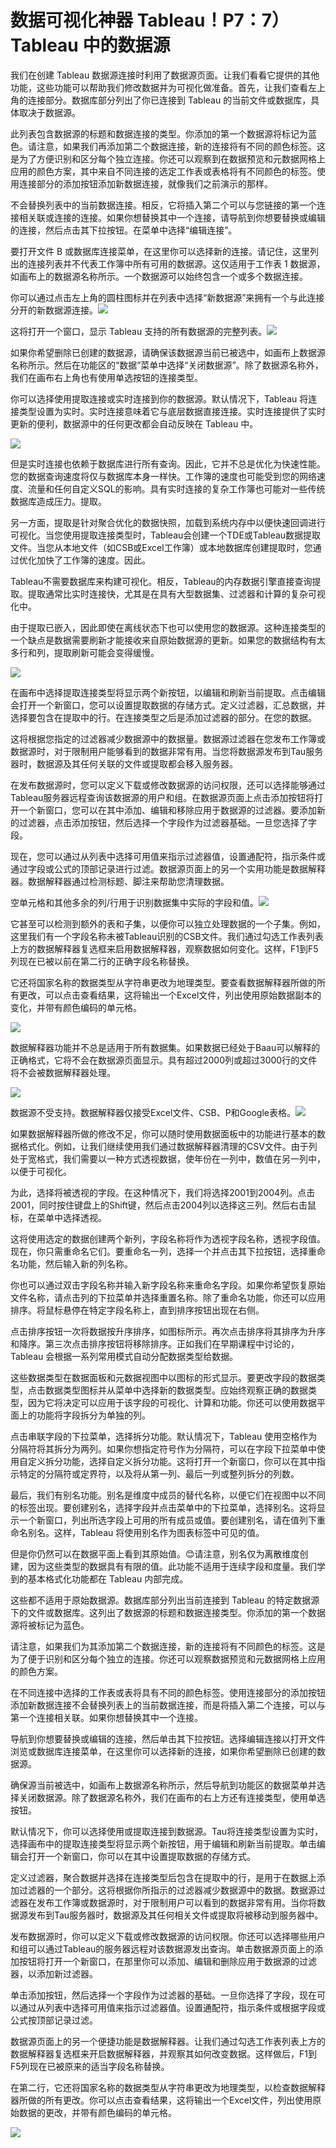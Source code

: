 # 数据可视化神器 Tableau！P7：7）Tableau 中的数据源 

我们在创建 Tableau 数据源连接时利用了数据源页面。让我们看看它提供的其他功能，这些功能可以帮助我们修改数据并为可视化做准备。首先，让我们查看左上角的连接部分。数据库部分列出了你已连接到 Tableau 的当前文件或数据库，具体取决于数据源。

此列表包含数据源的标题和数据连接的类型。你添加的第一个数据源将标记为蓝色。请注意，如果我们再添加第二个数据连接，新的连接将有不同的颜色标签。这是为了方便识别和区分每个独立连接。你还可以观察到在数据预览和元数据网格上应用的颜色方案，其中来自不同连接的选定工作表或表格将有不同颜色的标签。使用连接部分的添加按钮添加新数据连接，就像我们之前演示的那样。

不会替换列表中的当前数据连接。相反，它将插入第二个可以与您链接的第一个连接相关联或连接的连接。如果你想替换其中一个连接，请导航到你想要替换或编辑的连接，然后点击其下拉按钮。在菜单中选择“编辑连接”。

要打开文件 B 或数据库连接菜单，在这里你可以选择新的连接。请记住，这里列出的连接列表并不代表工作簿中所有可用的数据源。这仅适用于工作表 1 数据源，如画布上的数据源名称所示。一个数据源可以始终包含一个或多个数据连接。

你可以通过点击左上角的圆柱图标并在列表中选择“新数据源”来拥有一个与此连接分开的新数据源连接。![](img/e14006b5774d29e879d86f51f29da096_1.png)

这将打开一个窗口，显示 Tableau 支持的所有数据源的完整列表。![](img/e14006b5774d29e879d86f51f29da096_3.png)

如果你希望删除已创建的数据源，请确保该数据源当前已被选中，如画布上数据源名称所示。然后在功能区的“数据”菜单中选择“关闭数据源”。除了数据源名称外，我们在画布右上角也有使用单选按钮的连接类型。

你可以选择使用提取连接或实时连接到你的数据源。默认情况下，Tableau 将连接类型设置为实时。实时连接意味着它与底层数据直接连接。实时连接提供了实时更新的便利，数据源中的任何更改都会自动反映在 Tableau 中。

![](img/e14006b5774d29e879d86f51f29da096_5.png)

但是实时连接也依赖于数据库进行所有查询。因此，它并不总是优化为快速性能。您的数据查询速度将仅与数据库本身一样快。工作簿的速度也可能受到您的网络速度、流量和任何自定义SQL的影响。具有实时连接的复杂工作簿也可能对一些传统数据库造成压力。提取。

另一方面，提取是针对聚合优化的数据快照，加载到系统内存中以便快速回调进行可视化。当您使用提取连接类型时，Tableau会创建一个TDE或Tableau数据提取文件。当您从本地文件（如CSB或Excel工作簿）或本地数据库创建提取时，您通过优化加快了工作簿的速度。因此。

Tableau不需要数据库来构建可视化。相反，Tableau的内存数据引擎直接查询提取。提取通常比实时连接快，尤其是在具有大型数据集、过滤器和计算的复杂可视化中。

由于提取已嵌入，因此即使在离线状态下也可以使用您的数据源。这种连接类型的一个缺点是数据需要刷新才能接收来自原始数据源的更新。如果您的数据结构有太多行和列，提取刷新可能会变得缓慢。

![](img/e14006b5774d29e879d86f51f29da096_7.png)

在画布中选择提取连接类型将显示两个新按钮，以编辑和刷新当前提取。点击编辑会打开一个新窗口，您可以设置提取数据的存储方式。定义过滤器，汇总数据，并选择要包含在提取中的行。在连接类型之后是添加过滤器的部分。在您的数据。

这将根据您指定的过滤器减少数据源中的数据量。数据源过滤器在您发布工作簿或数据源时，对于限制用户能够看到的数据非常有用。当您将数据源发布到Tau服务器时，数据源及其任何关联的文件或提取都会移入服务器。

在发布数据源时，您可以定义下载或修改数据源的访问权限，还可以选择能够通过Tableau服务器远程查询该数据源的用户和组。在数据源页面上点击添加按钮将打开一个新窗口，您可以在其中添加、编辑和移除应用于数据源的过滤器。要添加新的过滤器，点击添加按钮，然后选择一个字段作为过滤器基础。一旦您选择了字段。

现在，您可以通过从列表中选择可用值来指示过滤器值，设置通配符，指示条件或通过字段或公式的顶部记录进行过滤。数据源页面上的另一个实用功能是数据解释器。数据解释器通过检测标题、脚注来帮助您清理数据。

空单元格和其他多余的列/行用于识别数据集中实际的字段和值。![](img/e14006b5774d29e879d86f51f29da096_9.png)

它甚至可以检测到额外的表和子集，以便你可以独立处理数据的一个子集。例如，这里我们有一个字段名称未被Tableau识别的CSB文件。我们通过勾选工作表列表上方的数据解释器复选框来启用数据解释器，观察数据如何变化。这样，F1到F5列现在已被以前在第二行的正确字段名称替换。

它还将国家名称的数据类型从字符串更改为地理类型。要查看数据解释器所做的所有更改，可以点击查看结果，这将输出一个Excel文件，列出使用原始数据副本的变化，并带有颜色编码的单元格。

![](img/e14006b5774d29e879d86f51f29da096_11.png)

数据解释器功能并不总是适用于所有数据集。如果数据已经处于Baau可以解释的正确格式，它将不会在数据源页面显示。具有超过2000列或超过3000行的文件将不会被数据解释器处理。

![](img/e14006b5774d29e879d86f51f29da096_13.png)

数据源不受支持。数据解释器仅接受Excel文件、CSB、P和Google表格。![](img/e14006b5774d29e879d86f51f29da096_15.png)

如果数据解释器所做的修改不足，你可以随时使用数据面板中的功能进行基本的数据格式化。例如，让我们继续使用我们通过数据解释器清理的CSV文件。由于列处于宽格式，我们需要以一种方式透视数据，使年份在一列中，数值在另一列中，以便于可视化。

为此，选择将被透视的字段。在这种情况下，我们将选择2001到2004列。点击2001，同时按住键盘上的Shift键，然后点击2004列以选择这三列。然后右击鼠标，在菜单中选择透视。

这将使用选定的数据创建两个新列，字段名称将作为透视字段名称，透视字段值。现在，你只需重命名它们。要重命名一列，选择一个并点击其下拉按钮，选择重命名功能，然后输入新的列名称。

你也可以通过双击字段名称并输入新字段名称来重命名字段。如果你希望恢复原始文件名称，请点击列的下拉菜单并选择重置名称。除了重命名功能，你还可以应用排序。将鼠标悬停在特定字段名称上，直到排序按钮出现在右侧。

点击排序按钮一次将数据按升序排序，如图标所示。再次点击排序将其排序为升序和降序。第三次点击排序按钮将移除排序。正如我们在早期课程中讨论的，Tableau 会根据一系列常用模式自动分配数据类型给数据。

这些数据类型在数据面板和元数据视图中以图标的形式显示。要更改字段的数据类型，点击数据类型图标并从菜单中选择新的数据类型。应始终观察正确的数据类型，因为它将决定可以应用于该字段的可视化、计算和功能。你还可以使用数据平面上的功能将字段拆分为单独的列。

点击串联字段的下拉菜单，选择拆分功能。默认情况下，Tableau 使用空格作为分隔符将其拆分为两列。如果你想指定符号作为分隔符，可以在字段下拉菜单中使用自定义拆分功能，选择自定义拆分功能。这将打开一个新窗口，你可以在其中指示特定的分隔符或定界符，以及将从第一列、最后一列或整列拆分的列数。

最后，我们有别名功能。别名是维度中成员的替代名称，以便它们在视图中以不同的标签出现。要创建别名，选择字段并点击菜单中的下拉菜单，选择别名。这将显示一个新窗口，列出所选字段上可用的所有成员或值。要创建别名，请在值列下重命名别名。这样，Tableau 将使用别名作为图表标签中可见的值。

但是你仍然可以在数据平面上看到其原始值。😊请注意，别名仅为离散维度创建，因为这些类型的数据具有有限的值。此功能不适用于连续字段和度量。我们学到的基本格式化功能都在 Tableau 内部完成。

这些都不适用于原始数据源。数据库部分列出当前连接到 Tableau 的特定数据源下的文件或数据库。这列出了数据源的标题和数据连接类型。你添加的第一个数据源将被标记为蓝色。

请注意，如果我们为其添加第二个数据连接，新的连接将有不同颜色的标签。这是为了便于识别和区分每个独立的连接。你还可以观察数据预览和元数据网格上应用的颜色方案。

在不同连接中选择的工作表或表将具有不同的颜色标签。使用连接部分的添加按钮添加新数据连接不会替换列表上的当前数据连接，而是将插入第二个连接，可以与第一个连接相关联。如果你想替换其中一个连接。

导航到你想要替换或编辑的连接，然后单击其下拉按钮。选择编辑连接以打开文件浏览或数据库连接菜单，在这里你可以选择新的连接，如果你希望删除已创建的数据源。

确保源当前被选中，如画布上数据源名称所示，然后导航到功能区的数据菜单并选择关闭数据源。除了数据源名称外，我们在画布的右上方还有连接类型，使用单选按钮。

默认情况下，你可以选择使用或提取连接到数据源。Tau将连接类型设置为实时，选择画布中的提取连接类型将显示两个新按钮，用于编辑和刷新当前提取。单击编辑会打开一个新窗口，你可以在其中设置提取数据的存储方式。

定义过滤器，聚合数据并选择在连接类型后包含在提取中的行，是用于在数据上添加过滤器的一个部分。这将根据你所指示的过滤器减少数据源中的数据。数据源过滤器在发布工作簿或数据源时，对于限制用户可以看到的数据非常有用。当你将数据源发布到Tau服务器时，数据源及其任何相关文件或提取将被移动到服务器中。

发布数据源时，你可以定义下载或修改数据源的访问权限。你还可以选择哪些用户和组可以通过Tableau的服务器远程对该数据源发出查询。单击数据源页面上的添加按钮将打开一个新窗口，在那里你可以添加、编辑和删除应用于数据源的过滤器，以添加新过滤器。

单击添加按钮，然后选择一个字段作为过滤器的基础。一旦你选择了字段，现在可以通过从列表中选择可用值来指示过滤器值。设置通配符，指示条件或根据字段或公式按顶部记录过滤。

数据源页面上的另一个便捷功能是数据解释器。让我们通过勾选工作表列表上方的数据解释器复选框来开启数据解释器，并观察其如何改变数据。这样做后，F1到F5列现在已被原来的适当字段名称替换。

在第二行，它还将国家名称的数据类型从字符串更改为地理类型，以检查数据解释器所做的所有更改。你可以点击查看结果，这将输出一个Excel文件，列出使用原始数据的更改，并带有颜色编码的单元格。

![](img/e14006b5774d29e879d86f51f29da096_17.png)
